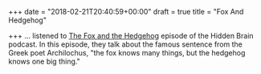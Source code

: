 +++
date = "2018-02-21T20:40:59+00:00"
draft = true
title = "Fox And Hedgehog"

+++
... listened to [The Fox and the Hedgehog](https://www.npr.org/2017/05/15/528041635/the-fox-and-the-hedgehog-the-triumphs-and-perils-of-going-big) episode of the Hidden Brain podcast. In this episode, they talk about the famous sentence from the Greek poet Archilochus, "the fox knows many things, but the hedgehog knows one big thing."